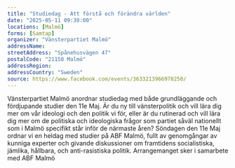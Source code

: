 ```yaml
---
title: "Studiedag - Att förstå och förändra världen"
date: "2025-05-11 09:30:00"
locations: [Malmö]
forms: [Samtap]
organizer: "Vänsterpartiet Malmö"
addressName: 
streetAddress: "Spånehusvägen 47"
postalCode: "21158 Malmö"
addressRegion:
addressCountry: "Sweden"
source: https://www.facebook.com/events/3633213966978250/
---
```

Vänsterpartiet Malmö anordnar studiedag med både grundläggande och fördjupande studier den 11e Maj. Är du ny till vänsterpolitik och vill lära dig mer om vår ideologi och den politik vi för, eller är du rutinerad och vill lära dig mer om de politiska och ideologiska frågor som partiet såväl nationellt som i Malmö specifikt står inför de närmaste åren? Söndagen den 11e Maj ordnar vi en heldag med studier på ABF Malmö, fullt av genomgångar av kunniga experter och givande diskussioner om framtidens socialistiska, jämlika, hållbara, och anti-rasistiska politik. Arrangemanget sker i samarbete med ABF Malmö
